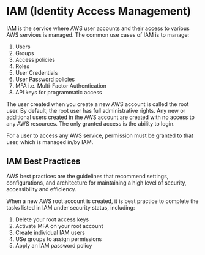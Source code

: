 # IAM (Identity Access Management)

IAM is the service where AWS user accounts and their access to various AWS services is managed. The common use cases of IAM is tp manage:

1. Users
2. Groups
3. Access policies
4. Roles
5. User Credentials
6. User Password policies
7. MFA i.e. Multi-Factor Authentication
8. API keys for programmatic access

The user created when you create a new AWS account is called the root user. By default, the root user has full administrative rights. Any new or additional users created in the AWS account are created with no access to any AWS resources. The only granted access is the ability to login.

For a user to access any AWS service, permission must be granted to that user, which is managed in/by IAM.

## IAM Best Practices

AWS best practices are the guidelines that recommend settings, configurations, and architecture for maintaining a high level of security, accessibility and efficiency.

When a new AWS root account is created, it is best practice to complete the tasks listed in IAM under security status, including:

1. Delete your root access keys
2. Activate MFA on your root account
3. Create individual IAM users
4. USe groups to assign permissions
5. Apply an IAM password policy


